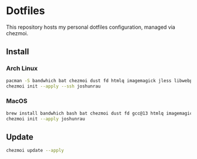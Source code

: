 # Dotfiles

This repository hosts my personal dotfiles configuration, managed via chezmoi.

## Install

### Arch Linux

```sh
pacman -S bandwhich bat chezmoi dust fd htmlq imagemagick jless libwebp lsd neovim p7zip procs ripgrep sd tokei xsel
chezmoi init --apply --ssh joshunrau
```

### MacOS

```sh
brew install bandwhich bash bat chezmoi dust fd gcc@13 htmlq imagemagick jless lsd neovim p7zip procs ripgrep sd tokei webp xsel xz
chezmoi init --apply joshunrau
```

## Update

```sh
chezmoi update --apply
```
